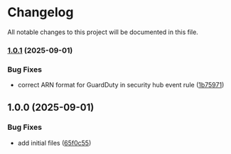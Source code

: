 # Changelog

All notable changes to this project will be documented in this file.

### [1.0.1](https://github.com/ganexcloud/terraform-aws-guarddutty/compare/v1.0.0...v1.0.1) (2025-09-01)


### Bug Fixes

* correct ARN format for GuardDuty in security hub event rule ([1b75971](https://github.com/ganexcloud/terraform-aws-guarddutty/commit/1b75971f24e8f21df07d482654e6d79a807ed85f))

## 1.0.0 (2025-09-01)


### Bug Fixes

* add initial files ([65f0c55](https://github.com/ganexcloud/terraform-aws-guarddutty/commit/65f0c55dbde87a68d8082655e8c5ddf7cb33826f))
